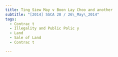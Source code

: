 ```yaml
---
title: Ting Siew May v Boon Lay Choo and another
subtitle: "[2014] SGCA 28 / 26\_May\_2014"
tags:
  - Contrac t
  - Illegality and Public Polic y
  - Land
  - Sale of Land
  - Contrac t

---
```


